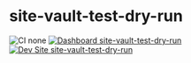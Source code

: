 # site-vault-test-dry-run

![CI none](https://img.shields.io/badge/ci-none-orange.svg)
[![Dashboard site-vault-test-dry-run](https://img.shields.io/badge/dashboard-site_vault_test_dry_run-yellow.svg)](https://dashboard.pantheon.io/sites/6795e548-13f5-4081-b5bd-83f8813e41c2#dev/code)
[![Dev Site site-vault-test-dry-run](https://img.shields.io/badge/site-site_vault_test_dry_run-blue.svg)](http://dev-site-vault-test-dry-run.pantheonsite.io/)